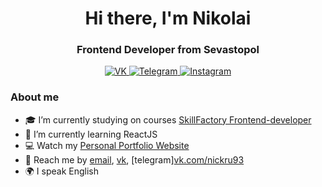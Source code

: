 <div id="header" align="center">
  <h1>Hi there, I'm Nikolai</h1>
  <h3>Frontend Developer from Sevastopol</h3>
</div>

<div id="socials" align="center">
	<a href="http://vk.com/nickrus93">
	  <img src="https://img.shields.io/badge/Vkontakte-blue?style=for-the-badge&logo=vk&logoColor=white" alt="VK"/>
	</a>
	<a href="https://telegram.me/spitsynnick">
	  <img src="https://img.shields.io/badge/Telegram-blue?style=for-the-badge&logo=telegram&logoColor=white" alt="Telegram"/>
	</a>
	<a href="https://www.instagram.com/spitsyn_nick">
	  <img src="https://img.shields.io/badge/Instagram-blue?style=for-the-badge&logo=instagram&logoColor=white" alt="Instagram"/>
	</a>	
</div>

### About me
- 🎓 I’m currently studying on courses [SkillFactory Frontend-developer](https://skillfactory.ru/)
- 📄 I’m currently learning ReactJS
- 💻 Watch my [Personal Portfolio Website](https://spitsynnick.github.io/Portfolio/)
- 📱 Reach me by [email](mailto:Spitsyn1993@list.ru), [vk](vk.com/nickru93), [telegram][vk.com/nickru93](https://telegram.me/spitsynnick)
- 🌍 I speak English

